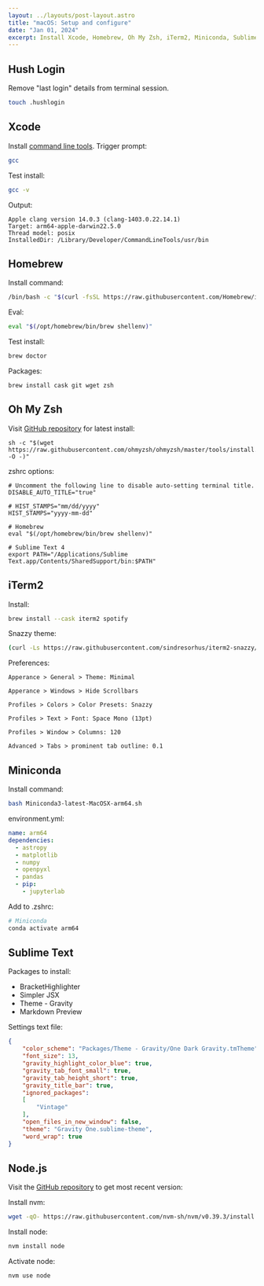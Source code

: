 ```yaml
---
layout: ../layouts/post-layout.astro
title: "macOS: Setup and configure"
date: "Jan 01, 2024"
excerpt: Install Xcode, Homebrew, Oh My Zsh, iTerm2, Miniconda, Sublime Text, and Node.js.
---
```


## Hush Login
Remove "last login" details from terminal session.
```zsh
touch .hushlogin
```

## Xcode
Install [command line tools](https://developer.apple.com/xcode/). Trigger prompt:
```zsh
gcc
```
Test install:
```zsh
gcc -v
```
Output:
```
Apple clang version 14.0.3 (clang-1403.0.22.14.1)
Target: arm64-apple-darwin22.5.0
Thread model: posix
InstalledDir: /Library/Developer/CommandLineTools/usr/bin
```

## Homebrew

Install command:
```zsh
/bin/bash -c "$(curl -fsSL https://raw.githubusercontent.com/Homebrew/install/HEAD/install.sh)"
```
Eval:
```zsh
eval "$(/opt/homebrew/bin/brew shellenv)"
```
Test install:
```zsh
brew doctor
```
Packages:
```shell
brew install cask git wget zsh
```

## Oh My Zsh

Visit [GitHub repository](https://github.com/ohmyzsh/ohmyzsh) for latest install:
```shell
sh -c "$(wget https://raw.githubusercontent.com/ohmyzsh/ohmyzsh/master/tools/install.sh -O -)"
```
zshrc options:
```shell
# Uncomment the following line to disable auto-setting terminal title.
DISABLE_AUTO_TITLE="true"

# HIST_STAMPS="mm/dd/yyyy"
HIST_STAMPS="yyyy-mm-dd"

# Homebrew
eval "$(/opt/homebrew/bin/brew shellenv)"

# Sublime Text 4
export PATH="/Applications/Sublime Text.app/Contents/SharedSupport/bin:$PATH"
```

## iTerm2

Install:
```zsh
brew install --cask iterm2 spotify
```
Snazzy theme:
```zsh
(curl -Ls https://raw.githubusercontent.com/sindresorhus/iterm2-snazzy/main/Snazzy.itermcolors > /tmp/Snazzy.itermcolors && open /tmp/Snazzy.itermcolors)
```
Preferences:
```
Apperance > General > Theme: Minimal

Apperance > Windows > Hide Scrollbars

Profiles > Colors > Color Presets: Snazzy

Profiles > Text > Font: Space Mono (13pt)

Profiles > Window > Columns: 120

Advanced > Tabs > prominent tab outline: 0.1
```

## Miniconda

Install command:
```zsh
bash Miniconda3-latest-MacOSX-arm64.sh
```
environment.yml:
```yml title="environment.yml"
name: arm64
dependencies:
  - astropy
  - matplotlib
  - numpy
  - openpyxl
  - pandas
  - pip:
    - jupyterlab
```
Add to .zshrc:
```sh
# Miniconda
conda activate arm64
```

## Sublime Text
Packages to install:
- BracketHighlighter
- Simpler JSX
- Theme - Gravity
- Markdown Preview

Settings text file:
```json
{
	"color_scheme": "Packages/Theme - Gravity/One Dark Gravity.tmTheme",
	"font_size": 13,
	"gravity_highlight_color_blue": true,
	"gravity_tab_font_small": true,
	"gravity_tab_height_short": true,
	"gravity_title_bar": true,
	"ignored_packages":
	[
		"Vintage"
	],
	"open_files_in_new_window": false,
	"theme": "Gravity One.sublime-theme",
	"word_wrap": true
}
```

## Node.js

Visit the [GitHub repository](https://github.com/nvm-sh/nvm) to get most recent version:

Install nvm:
```zsh
wget -qO- https://raw.githubusercontent.com/nvm-sh/nvm/v0.39.3/install.sh | bash
```
Install node:
```zsh
nvm install node
```
Activate node:
```zsh
nvm use node
```